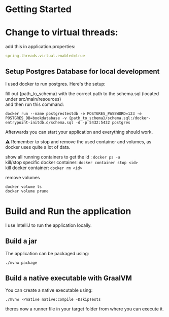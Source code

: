 # Getting Started

# Change to virtual threads:
add this in application.properties:
```yaml
spring.threads.virtual.enabled=true
```

## Setup Postgres Database for local development

I used docker to run postgres. Here's the setup:

fill out {path_to_schema} with the correct path to the schema.sql (located under src/main/resources)  
and then run this command:

```
docker run --name postgrestestdb -e POSTGRES_PASSWORD=123 -e POSTGRES_DB=bookdatabase -v {path_to_schema}/schema.sql:/docker-entrypoint-initdb.d/schema.sql -d -p 5432:5432 postgres
```

Afterwards you can start your application and everything should work. 

:warning: Remember to stop and remove the used container and volumes, as docker uses quite a lot of data.

show all running containers to get the id : `docker ps -a`  
kill/stop specific docker container: `docker container stop <id>`   
kill docker container: `docker rm <id>`

remove volumes
```
docker volume ls
docker volume prune
```

# Build and Run the application

I use IntelliJ to run the application locally. 

## Build a jar

The application can be packaged using:

```shell script
./mvnw package
```

## Build a native executable with GraalVM

You can create a native executable using:

```shell script
./mvnw -Pnative native:compile -DskipTests
```

theres now a runner file in your target folder from where you can execute it. 

